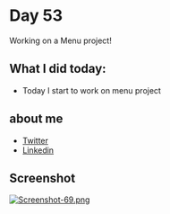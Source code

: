 # Day 53

Working on a Menu project!


## What I did today:

 - Today I start to work on menu project


## about me

 - [Twitter](https://twitter.com/karan_chandekar)
 - [Linkedin](https://www.linkedin.com/in/karan-chandekar-a87263219/)


## Screenshot

[![Screenshot-69.png](https://i.postimg.cc/GmYf2TXV/Screenshot-69.png)](https://postimg.cc/YvrRD0Kz)
